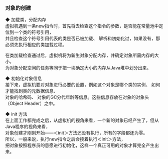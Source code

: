 ### 对象的创建
◆ 加载类，分配内存  
虚拟机遇到一条new指令时，首先将去检查这个指令的参数，是否能在常量池中定位到一个类的符号引用，  
并且检查这个符号引用代表的类是否已被加载、 解析和初始化过，如果没有，那必须先执行相应的类加载过程。  

在类加载检查通过后，虚拟机将为新生对象分配内存，并确定对象所需内存的大小，  
为对象分配空间的任务等同于把一块确定大小的内存从Java堆中划分出来。  

◆ 初始化对象信息  
接下来，虚拟机要对对象进行必要的设置，例如这个对象是哪个类的实例、 如何才能找到类的元数据信息、   
对象的哈希码、 对象的GC分代年龄等信息。这些信息存放在对象的对象头（Object Header）之中。    

◆ init 方法  
在上面工作都完成之后，从虚拟机的视角来看，一个新的对象已经产生了，但从Java程序的视角来看，  
对象创建才刚刚开始——＜init＞方法还没有执行，所有的字段都还为零。  
所以，一般来说，执行new指令之后会接着执行＜init＞方法，  
把对象按照程序员的意愿进行初始化，这样一个真正可用的对象才算完全产生出来。  

